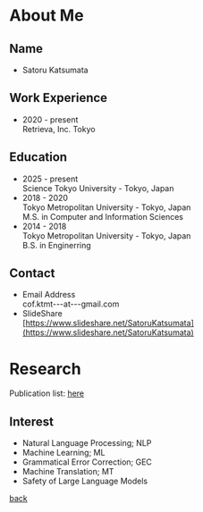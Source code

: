 # About Me
## Name
- Satoru Katsumata

## Work Experience
- 2020 - present  
Retrieva, Inc. Tokyo

## Education
- 2025 - present  
Science Tokyo University - Tokyo, Japan
- 2018 - 2020  
Tokyo Metropolitan University - Tokyo, Japan  
M.S. in Computer and Information Sciences
- 2014 - 2018  
Tokyo Metropolitan University - Tokyo, Japan  
B.S. in Enginerring

## Contact
- Email Address  
cof.ktmt---at---gmail.com
- SlideShare  
[https://www.slideshare.net/SatoruKatsumata](https://www.slideshare.net/SatoruKatsumata)

# Research
Publication list: [here](./pub.html)

## Interest
- Natural Language Processing; NLP
- Machine Learning; ML
- Grammatical Error Correction; GEC
- Machine Translation; MT
- Safety of Large Language Models

[back](./)
